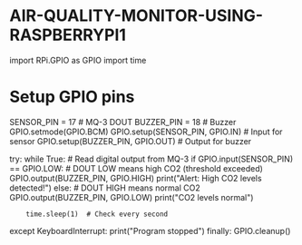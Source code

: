 # AIR-QUALITY-MONITOR-USING-RASPBERRYPI1
import RPi.GPIO as GPIO
import time

# Setup GPIO pins
SENSOR_PIN = 17  # MQ-3 DOUT
BUZZER_PIN = 18  # Buzzer
GPIO.setmode(GPIO.BCM)
GPIO.setup(SENSOR_PIN, GPIO.IN)  # Input for sensor
GPIO.setup(BUZZER_PIN, GPIO.OUT)  # Output for buzzer

try:
    while True:
        # Read digital output from MQ-3
        if GPIO.input(SENSOR_PIN) == GPIO.LOW:
            # DOUT LOW means high CO2 (threshold exceeded)
            GPIO.output(BUZZER_PIN, GPIO.HIGH)
            print("Alert: High CO2 levels detected!")
        else:
            # DOUT HIGH means normal CO2
            GPIO.output(BUZZER_PIN, GPIO.LOW)
            print("CO2 levels normal")

        time.sleep(1)  # Check every second

except KeyboardInterrupt:
    print("Program stopped")
finally:
    GPIO.cleanup()
